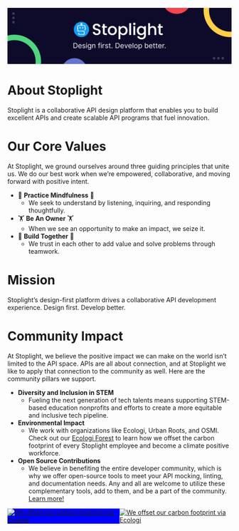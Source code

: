 ![](./assets/Sales-LinkedIn-Banner-1.png)

# About Stoplight
Stoplight is a collaborative API design platform that enables you to build excellent APIs and create scalable API programs that fuel innovation.
# Our Core Values
At Stoplight, we ground ourselves around three guiding principles that unite us. We do our best work when we’re empowered, collaborative, and moving forward with positive intent.

*  🧘 **Practice Mindfulness** 🧘
    *  We seek to understand by listening, inquiring, and responding thoughtfully.
*  🏋️ **Be An Owner** 🏋️
    *  When we see an opportunity to make an impact, we seize it.
*  👷 **Build Together** 👷
    *  We trust in each other to add value and solve problems through teamwork.

# Mission

Stoplight’s design-first platform drives a collaborative API development experience. Design first. Develop better.
# Community Impact

At Stoplight, we believe the positive impact we can make on the world isn’t limited to the API space. APIs are all about connection, and at Stoplight we like to apply that connection to the community as well. Here are the community pillars we support.

* **Diversity and Inclusion in STEM**
    * Fueling the next generation of tech talents means supporting STEM-based education nonprofits and efforts to create a more equitable and inclusive tech pipeline.
* **Environmental Impact**
    * We work with organizations like Ecologi, Urban Roots, and OSMI. Check out our [Ecologi Forest](https://ecologi.com/stoplightinc) to learn how we offset the carbon footprint of every Stoplight employee and become a climate positive workforce.
* **Open Source Contributions**
    * We believe in benefiting the entire developer community, which is why we offer open-source tools to meet your API mocking, linting, and documentation needs. Any and all are welcome to utilize these complementary tools, add to them, and be a part of the community. [Learn more!](https://stoplight.io/open-source/)

<div style="display: flex; flex-direction: row; justify-content: space-between;">
    <div style="background-color: blue;"><a href="https://ecologi.com/stoplightinc?r=5db9f5263b387200179a1d3d" target="_blank" rel="noopener noreferrer" title="View our Ecologi profile" style="width:500px;">  <img alt="We offset our carbon footprint via Ecologi" src="https://api.ecologi.com/badges/cpw/5db9f5263b387200179a1d3d?black=true&landscape=true" style="width:500px;" /></a></div> <div><a href="https://ecologi.com/stoplightinc?r=5db9f5263b387200179a1d3d" target="_blank" rel="noopener noreferrer" title="View our Ecologi profile" style="width:500px;">  <img alt="We offset our carbon footprint via Ecologi" src="https://api.ecologi.com/badges/cpw/5db9f5263b387200179a1d3d?white=true&landscape=true" style="width:500px;" /></a></div>
</div>

<!-- ![We offset our carbon footprint via Ecologi!](https://api.ecologi.com/badges/cpw/5db9f5263b387200179a1d3d?green=true&landscape=true#gh-light-mode-only)
![We offset our carbon footprint via Ecologi!](https://api.ecologi.com/badges/cpw/5db9f5263b387200179a1d3d?white=true&landscape=true#gh-dark-mode-only) -->
